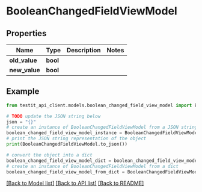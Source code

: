 # BooleanChangedFieldViewModel


## Properties

Name | Type | Description | Notes
------------ | ------------- | ------------- | -------------
**old_value** | **bool** |  | 
**new_value** | **bool** |  | 

## Example

```python
from testit_api_client.models.boolean_changed_field_view_model import BooleanChangedFieldViewModel

# TODO update the JSON string below
json = "{}"
# create an instance of BooleanChangedFieldViewModel from a JSON string
boolean_changed_field_view_model_instance = BooleanChangedFieldViewModel.from_json(json)
# print the JSON string representation of the object
print(BooleanChangedFieldViewModel.to_json())

# convert the object into a dict
boolean_changed_field_view_model_dict = boolean_changed_field_view_model_instance.to_dict()
# create an instance of BooleanChangedFieldViewModel from a dict
boolean_changed_field_view_model_from_dict = BooleanChangedFieldViewModel.from_dict(boolean_changed_field_view_model_dict)
```
[[Back to Model list]](../README.md#documentation-for-models) [[Back to API list]](../README.md#documentation-for-api-endpoints) [[Back to README]](../README.md)


